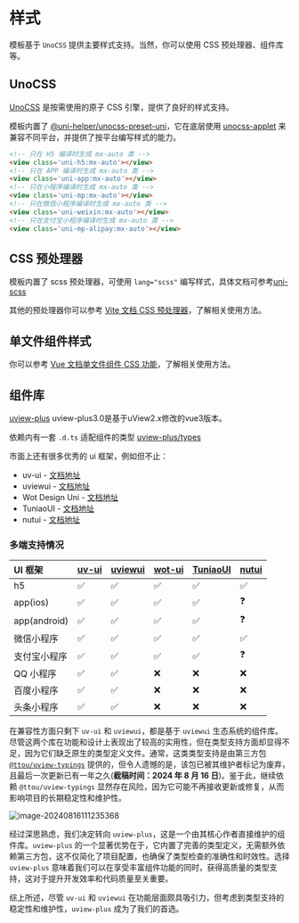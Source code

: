 # 样式

模板基于 `UnoCSS` 提供主要样式支持。当然，你可以使用 CSS 预处理器、组件库等。

## UnoCSS

[UnoCSS](https://unocss.dev/) 是按需使用的原子 CSS 引擎，提供了良好的样式支持。

模板内置了 [@uni-helper/unocss-preset-uni](https://github.com/uni-helper/unocss-preset-uni)，它在底层使用 [unocss-applet](https://github.com/unocss-applet/unocss-applet) 来兼容不同平台，并提供了按平台编写样式的能力。

```html
<!-- 只在 H5 编译时生成 mx-auto 类 -->
<view class='uni-h5:mx-auto'></view>
<!-- 只在 APP 编译时生成 mx-auto 类 -->
<view class='uni-app:mx-auto'></view>
<!-- 只在小程序编译时生成 mx-auto 类 -->
<view class='uni-mp:mx-auto'></view>
<!-- 只在微信小程序编译时生成 mx-auto 类 -->
<view class='uni-weixin:mx-auto'></view>
<!-- 只在支付宝小程序编译时生成 mx-auto 类 -->
<view class='uni-mp-alipay:mx-auto'></view>
```

## CSS 预处理器

模板内置了 scss 预处理器，可使用 `lang="scss"` 编写样式，具体文档可参考[uni-scss](https://zh.uniapp.dcloud.io/collocation/uni-scss.html)

其他的预处理器你可以参考 [Vite 文档 CSS 预处理器](https://cn.vitejs.dev/guide/features.html#css-pre-processors)，了解相关使用方法。

## 单文件组件样式

你可以参考 [Vue 文档单文件组件 CSS 功能](https://cn.vuejs.org/api/sfc-css-features.html)，了解相关使用方法。

## 组件库

[uview-plus](https://github.com/ijry/uview-plus) uview-plus3.0是基于uView2.x修改的vue3版本。

依赖内有一套 `.d.ts` 适配组件的类型 [uview-plus/types](https://github.com/ijry/uview-plus/tree/master/src/uni_modules/uview-plus/types)

市面上还有很多优秀的 ui 框架，例如但不止：

- uv-ui - [文档地址](https://www.uvui.cn/)
- uviewui - [文档地址](https://www.uviewui.com/)
- Wot Design Uni - [文档地址](https://wot-design-uni.netlify.app/)
- TuniaoUI - [文档地址](https://vue3.tuniaokj.com/zh-CN/)
- nutui - [文档地址](https://nutui-uniapp.netlify.app/)

### 多端支持情况

| UI 框架      | [uv-ui](https://www.uvui.cn/) | [uviewui](https://www.uviewui.com/) | [wot-ui](https://wot-design-uni.netlify.app/) | [TuniaoUI](https://vue3.tuniaokj.com/) | [nutui](https://nutui-uniapp.netlify.app/) |
| :----------- | :---- | :------ | :----- | :------- | ----- |
| h5           | ✅     | ✅       | ✅      | ✅        | ✅     |
| app(ios)     | ✅     | ✅       | ✅      | ✅        | ❓     |
| app(android) | ✅     | ✅       | ✅      | ✅        | ❓     |
| 微信小程序   | ✅     | ✅       | ✅      | ✅        | ✅     |
| 支付宝小程序 | ✅     | ✅       | ✅      | ✅        | ❓     |
| QQ 小程序    | ✅     | ✅       | ❌      | ❌        | ❌     |
| 百度小程序   | ✅     | ✅       | ❌      | ❌        | ❌     |
| 头条小程序   | ✅     | ✅       | ❌      | ❌        | ❌     |

在兼容性方面只剩下 `uv-ui` 和 `uviewui`，都是基于 `uviewui` 生态系统的组件库。尽管这两个库在功能和设计上表现出了较高的实用性，但在类型支持方面却显得不足，因为它们缺乏原生的类型定义文件。通常，这类类型支持是由第三方包 [`@ttou/uview-typings`](https://www.npmjs.com/package/@ttou/uview-typings) 提供的，但令人遗憾的是，该包已被其维护者标记为废弃，且最后一次更新已有一年之久(**截稿时间：2024 年 8 月 16 日**)。鉴于此，继续依赖 `@ttou/uview-typings` 显然存在风险，因为它可能不再接收更新或修复，从而影响项目的长期稳定性和维护性。

![image-20240816111235368](https://media.sunpm.me/uPic/2024-08-16/11:12:38-aGukXA_image-20240816111235368.png)

经过深思熟虑，我们决定转向 `uview-plus`，这是一个由其核心作者直接维护的组件库。`uview-plus` 的一个显著优势在于，它内置了完善的类型定义，无需额外依赖第三方包，这不仅简化了项目配置，也确保了类型检查的准确性和时效性。选择 `uview-plus` 意味着我们可以在享受丰富组件功能的同时，获得高质量的类型支持，这对于提升开发效率和代码质量至关重要。

综上所述，尽管 `uv-ui` 和 `uviewui` 在功能层面颇具吸引力，但考虑到类型支持的稳定性和维护性，`uview-plus` 成为了我们的首选。


[//]: # (TODO：备选 ui 库)
[//]: # (如果你司不需要考虑其他平台.....)
